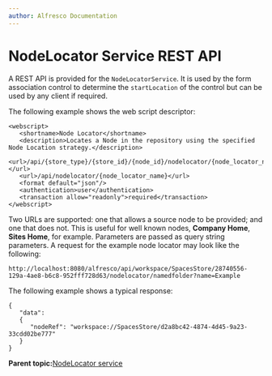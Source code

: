 ```yaml
---
author: Alfresco Documentation
---
```


# NodeLocator Service REST API

A REST API is provided for the `NodeLocatorService`. It is used by the form association control to determine the `startLocation` of the control but can be used by any client if required.

The following example shows the web script descriptor:

```
<webscript> 
   <shortname>Node Locator</shortname>
   <description>Locates a Node in the repository using the specified Node Location strategy.</description>
   <url>/api/{store_type}/{store_id}/{node_id}/nodelocator/{node_locator_name}</url>
   <url>/api/nodelocator/{node_locator_name}</url>
   <format default="json"/>
   <authentication>user</authentication>
   <transaction allow="readonly">required</transaction>
</webscript>
```

Two URLs are supported: one that allows a source node to be provided; and one that does not. This is useful for well known nodes, **Company Home**, **Sites Home**, for example. Parameters are passed as query string parameters. A request for the example node locator may look like the following:

```
http://localhost:8080/alfresco/api/workspace/SpacesStore/28740556-129a-4ae8-b6c8-952fff728d63/nodelocator/namedfolder?name=Example
```

The following example shows a typical response:

```
{
   "data":
   {
      "nodeRef": "workspace://SpacesStore/d2a8bc42-4874-4d45-9a23-33cdd02be777"
   }
}
```

**Parent topic:**[NodeLocator service](../concepts/node-locator-intro.md)

